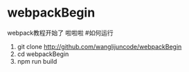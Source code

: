 # webpackBegin
webpack教程开始了 啦啦啦
#如何运行
1.  git clone http://github.com/wanglijuncode/webpackBegin
2.  cd webpackBegin
3.  npm run build
